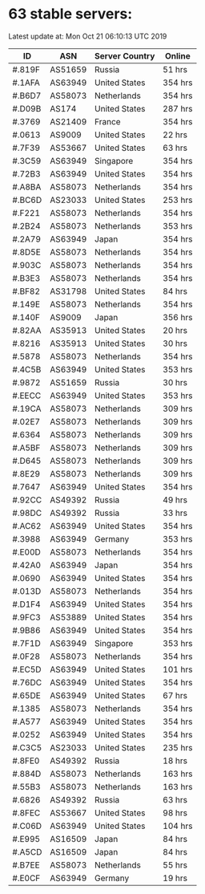 # 63 stable servers:

Latest update at: Mon Oct 21 06:10:13 UTC 2019

| ID | ASN | Server Country | Online |
| -- | --- | -------------- | ------ |
| #.819F | AS51659 | Russia | 51 hrs |
| #.1AFA | AS63949 | United States | 354 hrs |
| #.B6D7 | AS58073 | Netherlands | 354 hrs |
| #.D09B | AS174 | United States | 287 hrs |
| #.3769 | AS21409 | France | 354 hrs |
| #.0613 | AS9009 | United States | 22 hrs |
| #.7F39 | AS53667 | United States | 63 hrs |
| #.3C59 | AS63949 | Singapore | 354 hrs |
| #.72B3 | AS63949 | United States | 354 hrs |
| #.A8BA | AS58073 | Netherlands | 354 hrs |
| #.BC6D | AS23033 | United States | 253 hrs |
| #.F221 | AS58073 | Netherlands | 354 hrs |
| #.2B24 | AS58073 | Netherlands | 353 hrs |
| #.2A79 | AS63949 | Japan | 354 hrs |
| #.8D5E | AS58073 | Netherlands | 354 hrs |
| #.903C | AS58073 | Netherlands | 354 hrs |
| #.B3E3 | AS58073 | Netherlands | 354 hrs |
| #.BF82 | AS31798 | United States | 84 hrs |
| #.149E | AS58073 | Netherlands | 354 hrs |
| #.140F | AS9009 | Japan | 356 hrs |
| #.82AA | AS35913 | United States | 20 hrs |
| #.8216 | AS35913 | United States | 30 hrs |
| #.5878 | AS58073 | Netherlands | 354 hrs |
| #.4C5B | AS63949 | United States | 353 hrs |
| #.9872 | AS51659 | Russia | 30 hrs |
| #.EECC | AS63949 | United States | 353 hrs |
| #.19CA | AS58073 | Netherlands | 309 hrs |
| #.02E7 | AS58073 | Netherlands | 309 hrs |
| #.6364 | AS58073 | Netherlands | 309 hrs |
| #.A5BF | AS58073 | Netherlands | 309 hrs |
| #.D645 | AS58073 | Netherlands | 309 hrs |
| #.8E29 | AS58073 | Netherlands | 309 hrs |
| #.7647 | AS63949 | United States | 354 hrs |
| #.92CC | AS49392 | Russia | 49 hrs |
| #.98DC | AS49392 | Russia | 33 hrs |
| #.AC62 | AS63949 | United States | 354 hrs |
| #.3988 | AS63949 | Germany | 353 hrs |
| #.E00D | AS58073 | Netherlands | 354 hrs |
| #.42A0 | AS63949 | Japan | 354 hrs |
| #.0690 | AS63949 | United States | 354 hrs |
| #.013D | AS58073 | Netherlands | 354 hrs |
| #.D1F4 | AS63949 | United States | 354 hrs |
| #.9FC3 | AS53889 | United States | 354 hrs |
| #.9B86 | AS63949 | United States | 354 hrs |
| #.7F1D | AS63949 | Singapore | 353 hrs |
| #.0F28 | AS58073 | Netherlands | 354 hrs |
| #.EC5D | AS63949 | United States | 101 hrs |
| #.76DC | AS63949 | United States | 354 hrs |
| #.65DE | AS63949 | United States | 67 hrs |
| #.1385 | AS58073 | Netherlands | 354 hrs |
| #.A577 | AS63949 | United States | 354 hrs |
| #.0252 | AS63949 | United States | 354 hrs |
| #.C3C5 | AS23033 | United States | 235 hrs |
| #.8FE0 | AS49392 | Russia | 18 hrs |
| #.884D | AS58073 | Netherlands | 163 hrs |
| #.55B3 | AS58073 | Netherlands | 163 hrs |
| #.6826 | AS49392 | Russia | 63 hrs |
| #.8FEC | AS53667 | United States | 98 hrs |
| #.C06D | AS63949 | United States | 104 hrs |
| #.E995 | AS16509 | Japan | 84 hrs |
| #.A5CD | AS16509 | Japan | 84 hrs |
| #.B7EE | AS58073 | Netherlands | 55 hrs |
| #.E0CF | AS63949 | Germany | 19 hrs |

